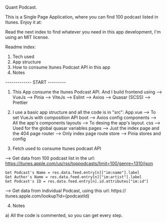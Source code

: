 Quant Podcast.

This is a Single Page Application, where you can find 100 podcast listed in Itunes. Enjoy it at: 

Read the next index to find whatever you need in this app development, I'm using an MIT license.

Readme index:
1. Tech used
2. App structure
3. How to consume Itunes Podcast API in this app
4. Notes

------------- START ---------

1. This App consume the Itunes Podcast API. And I build frontend using
--> VueJs
--> Pinia
--> ViteJs
--> Eslint
--> Axios
--> Quasar (SCSS)
--> Prettier

2. I use a basic app structure and all the code is in "src":
    App.vue     --> To set VueJs with composition API
    boot        --> Axios config
    components  --> All the app's components
    layouts     --> To desing the app's layout.
    css         --> Used for the global quasar variables
    pages       --> Just the index page and the 404 page
    router      --> Only index page route
    store       --> Pinia stores and config


3. Fetch used to consume Itunes podcast API

--> Get data from 100 podcast list in the url: https://itunes.apple.com/us/rss/toppodcasts/limit=100/genre=1310/json

    Get Podcast's Name = res.data.feed.entry[n]["im:name"].label
    Get Author's Name = res.data.feed.entry[n]["im:artist"].label
    Get Podcast's ID = res.data.feed.entry[n].id.attributes["im:id"]

--> Get data from individual Podcast, using this url: https://
itunes.apple.com/lookup?id={podcastId}

4. Notes

a) All the code is commented, so you can get every step.
